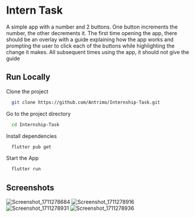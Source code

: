 
# Intern Task

A simple app with a number and 2 buttons. One button increments the number, the other decrements it. The first time opening the app, there should be an overlay with a guide explaining how the app works and prompting the user to click each of the buttons while highlighting the change it makes. All subsequent times using the app, it should not give the guide


## Run Locally

Clone the project

```bash
  git clone https://github.com/Antrimo/Internship-Task.git
```

Go to the project directory

```bash
  cd Internship-Task
```

Install dependencies

```bash
  flutter pub get
```

Start the App

```bash
  flutter run
```


## Screenshots

![Screenshot_1711278684](https://github.com/Antrimo/Internship-Task/assets/114746821/69fd37a1-2751-4b3d-9572-a72ea59f160a)
![Screenshot_1711278916](https://github.com/Antrimo/Internship-Task/assets/114746821/65bba737-16e5-4de3-b823-af7f7750509e)
![Screenshot_1711278931](https://github.com/Antrimo/Internship-Task/assets/114746821/eab40508-2a47-4441-ad03-8ad93f3a957f)
![Screenshot_1711278936](https://github.com/Antrimo/Internship-Task/assets/114746821/7b4e9d98-d661-4b0a-a26d-b856c9f46d4b)

